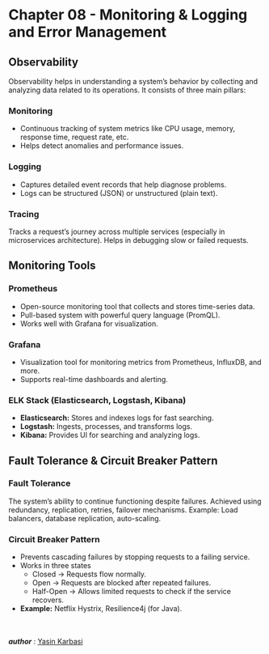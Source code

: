 # Chapter 08 - Monitoring & Logging and Error Management

## Observability
Observability helps in understanding a system’s behavior by collecting and analyzing data related to its operations. It consists of three main pillars:

### Monitoring
- Continuous tracking of system metrics like CPU usage, memory, response time, request rate, etc.
- Helps detect anomalies and performance issues.

### Logging
- Captures detailed event records that help diagnose problems.
- Logs can be structured (JSON) or unstructured (plain text).

### Tracing
Tracks a request’s journey across multiple services (especially in microservices architecture).
Helps in debugging slow or failed requests.

## Monitoring Tools

### Prometheus
- Open-source monitoring tool that collects and stores time-series data.
- Pull-based system with powerful query language (PromQL).
- Works well with Grafana for visualization.

### Grafana
- Visualization tool for monitoring metrics from Prometheus, InfluxDB, and more.
- Supports real-time dashboards and alerting.

### ELK Stack (Elasticsearch, Logstash, Kibana)
- **Elasticsearch:** Stores and indexes logs for fast searching.
- **Logstash:** Ingests, processes, and transforms logs.
- **Kibana:** Provides UI for searching and analyzing logs.

## Fault Tolerance & Circuit Breaker Pattern

### Fault Tolerance
The system’s ability to continue functioning despite failures.
Achieved using redundancy, replication, retries, failover mechanisms.
Example: Load balancers, database replication, auto-scaling.

### Circuit Breaker Pattern
- Prevents cascading failures by stopping requests to a failing service.
- Works in three states
  - Closed → Requests flow normally.
  - Open → Requests are blocked after repeated failures.
  - Half-Open → Allows limited requests to check if the service recovers.
- **Example:** Netflix Hystrix, Resilience4j (for Java).

<br><br> ***author*** : [Yasin Karbasi](https://github.com/YasinKar)
